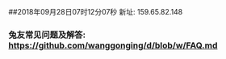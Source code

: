 ##2018年09月28日07时12分07秒 新址: 159.65.82.148
### 兔友常见问题及解答: https://github.com/wanggonging/d/blob/w/FAQ.md
